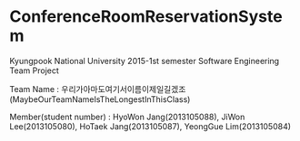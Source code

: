 # ConferenceRoomReservationSystem
Kyungpook National University 2015-1st semester Software Engineering Team Project

Team Name : 우리가아마도여기서이름이제일길겠조(MaybeOurTeamNameIsTheLongestInThisClass)

Member(student number) : HyoWon Jang(2013105088), JiWon Lee(2013105080), HoTaek Jang(2013105087), YeongGue Lim(2013105084)

